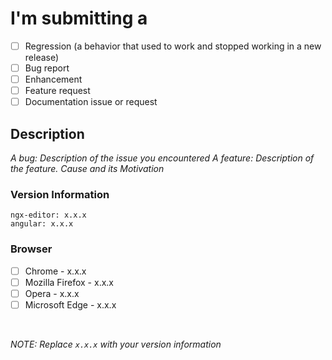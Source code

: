 # I'm submitting a

- [ ] Regression (a behavior that used to work and stopped working in a new release)
- [ ] Bug report
- [ ] Enhancement
- [ ] Feature request
- [ ] Documentation issue or request

## Description

_A bug: Description of the issue you encountered_
_A feature: Description of the feature. Cause and its Motivation_

### Version Information

```
ngx-editor: x.x.x
angular: x.x.x
```
### Browser

- [ ] Chrome - x.x.x
- [ ]  Mozilla Firefox - x.x.x
- [ ] Opera - x.x.x
- [ ] Microsoft Edge - x.x.x

<br>

_NOTE: Replace `x.x.x` with your version information_
